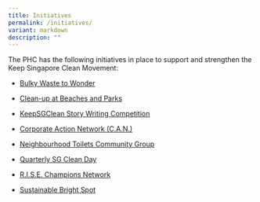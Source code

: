```yaml
---
title: Initiatives
permalink: /initiatives/
variant: markdown
description: ""
---
```

<p>The PHC has the following initiatives in place to support and strengthen
the Keep Singapore Clean Movement:&nbsp;</p>
<ul data-tight="true" class="tight">
<li>
<p><a href="/initiatives/bulky-waste-to-wonder">Bulky Waste to Wonder</a>
</p>
</li>
<li>
<p><a href="/beachcleanup">Clean-up at Beaches and Parks</a>
</p>
</li><li>
<p><a href="/initiatives/story-writing-competition">KeepSGClean Story Writing Competition</a>
</p>
</li>
	<li>
<p><a href="/initiatives/can">Corporate Action Network (C.A.N.)</a>
</p>
</li>
<li>
<p><a href="/NTCG">Neighbourhood Toilets Community Group</a>
</p>
</li>
<li>
<p><a href="/initiatives/sgcleanday">Quarterly SG Clean Day</a>
</p>
</li>
<li>
<p><a href="/initiatives/rise">R.I.S.E. Champions Network</a>
</p>
</li>
<li>
<p><a href="/initiatives/sustainable-bright-spot">Sustainable Bright Spot</a>&nbsp;</p>
</li>
</ul>